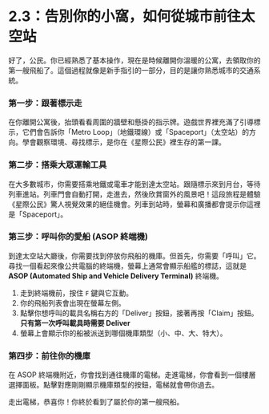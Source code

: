 # 2.3：告別你的小窩，如何從城市前往太空站

好了，公民。你已經熟悉了基本操作，現在是時候離開你溫暖的公寓，去領取你的第一艘飛船了。這個過程就像是新手指引的一部分，目的是讓你熟悉城市的交通系統。

### 第一步：跟著標示走

在你離開公寓後，抬頭看看周圍的牆壁和懸掛的指示牌。遊戲世界裡充滿了引導標示，它們會告訴你「Metro Loop」（地鐵環線）或「Spaceport」（太空站）的方向。學會觀察環境、尋找標示，是你在《星際公民》裡生存的第一課。

### 第二步：搭乘大眾運輸工具

在大多數城市，你需要搭乘地鐵或電車才能到達太空站。跟隨標示來到月台，等待列車進站。列車門會自動打開，走進去，然後欣賞窗外的風景吧！這段旅程是體驗《星際公民》驚人視覺效果的絕佳機會。列車到站時，螢幕和廣播都會提示你這裡是「Spaceport」。

### 第三步：呼叫你的愛船 (ASOP 終端機)

到達太空站大廳後，你需要找到停放你飛船的機庫。但首先，你需要「呼叫」它。尋找一個看起來像公共電腦的終端機，螢幕上通常會顯示船艦的標誌，這就是 **ASOP (Automated Ship and Vehicle Delivery Terminal)** 終端機。

1.  走到終端機前，按住 `F` 鍵與它互動。
2.  你的飛船列表會出現在螢幕左側。
3.  點擊你想呼叫的載具名稱右方的「Deliver」按鈕，接著再按「Claim」按鈕。 **只有第一次呼叫載具時需要 Deliver**
4.  螢幕上會顯示你的船被派送到哪個機庫類型（小、中、大、特大）。

### 第四步：前往你的機庫

在 ASOP 終端機附近，你會找到通往機庫的電梯。走進電梯，你會看到一個樓層選擇面板。點擊對應剛剛顯示機庫類型的按鈕，電梯就會帶你過去。

走出電梯，恭喜你！你終於看到了屬於你的第一艘飛船。

